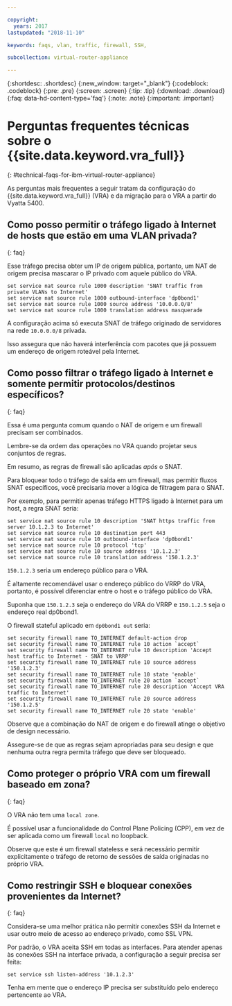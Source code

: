 ```yaml
---

copyright:
  years: 2017
lastupdated: "2018-11-10"

keywords: faqs, vlan, traffic, firewall, SSH,

subcollection: virtual-router-appliance

---
```


{:shortdesc: .shortdesc}
{:new_window: target="_blank"}
{:codeblock: .codeblock}
{:pre: .pre}
{:screen: .screen}
{:tip: .tip}
{:download: .download}
{:faq: data-hd-content-type='faq'}
{:note: .note}
{:important: .important}

# Perguntas frequentes técnicas sobre o {{site.data.keyword.vra_full}}
{: #technical-faqs-for-ibm-virtual-router-appliance}

As perguntas mais frequentes a seguir tratam da configuração do {{site.data.keyword.vra_full}} (VRA) e da migração para o VRA a partir do Vyatta 5400.

## Como posso permitir o tráfego ligado à Internet de hosts que estão em uma VLAN privada?
{: faq}

Esse tráfego precisa obter um IP de origem pública, portanto, um NAT de origem precisa mascarar o IP privado com aquele público do VRA.

```
set service nat source rule 1000 description 'SNAT traffic from private VLANs to Internet'
set service nat source rule 1000 outbound-interface 'dp0bond1'
set service nat source rule 1000 source address '10.0.0.0/8'
set service nat source rule 1000 translation address masquerade
```

A configuração acima só executa SNAT de tráfego originado de servidores na rede `10.0.0.0/8` privada.

Isso assegura que não haverá interferência com pacotes que já possuem um endereço de origem roteável pela Internet.

## Como posso filtrar o tráfego ligado à Internet e somente permitir protocolos/destinos específicos?
{: faq}

Essa é uma pergunta comum quando o NAT de origem e um firewall precisam ser combinados.

Lembre-se da ordem das operações no VRA quando projetar seus conjuntos de regras.

Em resumo, as regras de firewall são aplicadas *após* o SNAT.

Para bloquear todo o tráfego de saída em um firewall, mas permitir fluxos SNAT específicos, você precisaria mover a lógica de filtragem para o SNAT.

Por exemplo, para permitir apenas tráfego HTTPS ligado à Internet para um host, a regra SNAT seria:

```
set service nat source rule 10 description 'SNAT https traffic from server 10.1.2.3 to Internet'
set service nat source rule 10 destination port 443
set service nat source rule 10 outbound-interface 'dp0bond1'
set service nat source rule 10 protocol 'tcp'
set service nat source rule 10 source address '10.1.2.3'
set service nat source rule 10 translation address '150.1.2.3'
```

`150.1.2.3` seria um endereço público para o VRA.

É altamente recomendável usar o endereço público do VRRP do VRA, portanto, é possível diferenciar entre o host e o tráfego público do VRA.

Suponha que `150.1.2.3` seja o endereço do VRA do VRRP e `150.1.2.5` seja o endereço real dp0bond1.

O firewall stateful aplicado em `dp0bond1 out` seria:

```
set security firewall name TO_INTERNET default-action drop
set security firewall name TO_INTERNET rule 10 action `accept`
set security firewall name TO_INTERNET rule 10 description 'Accept host traffic to Internet - SNAT to VRRP'
set security firewall name TO_INTERNET rule 10 source address '150.1.2.3'
set security firewall name TO_INTERNET rule 10 state 'enable'
set security firewall name TO_INTERNET rule 20 action `accept`
set security firewall name TO_INTERNET rule 20 description 'Accept VRA traffic to Internet'
set security firewall name TO_INTERNET rule 20 source address '150.1.2.5'
set security firewall name TO_INTERNET rule 20 state 'enable'
```

Observe que a combinação do NAT de origem e do firewall atinge o objetivo de design necessário.

Assegure-se de que as regras sejam apropriadas para seu design e que nenhuma outra regra permita tráfego que deve ser bloqueado.

## Como proteger o próprio VRA com um firewall baseado em zona?
{: faq}

O VRA não tem uma `local zone`.

É possível usar a funcionalidade do Control Plane Policing (CPP), em vez de ser aplicada como um firewall `local` no loopback.

Observe que este é um firewall stateless e será necessário permitir explicitamente o tráfego de retorno de sessões de saída originadas no próprio VRA.

## Como restringir SSH e bloquear conexões provenientes da Internet?
{: faq}

Considera-se uma melhor prática não permitir conexões SSH da Internet e usar outro meio de acesso ao endereço privado, como SSL VPN.

Por padrão, o VRA aceita SSH em todas as interfaces.
Para atender apenas às conexões SSH na interface privada, a configuração a seguir precisa ser feita:

```
set service ssh listen-address '10.1.2.3'
```

Tenha em mente que o endereço IP precisa ser substituído pelo endereço pertencente ao VRA.
